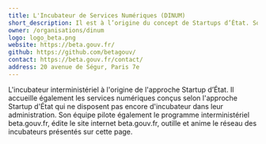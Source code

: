 ```yaml
---
title: L'Incubateur de Services Numériques (DINUM)
short_description: Il est à l’origine du concept de Startups d’État. Son équipe d’animation pilote le réseau d’incubateurs.
owner: /organisations/dinum
logo: logo_beta.png
website: https://beta.gouv.fr/
github: https://github.com/betagouv/
contact: https://beta.gouv.fr/contact/
address: 20 avenue de Ségur, Paris 7e
---
```

L'incubateur interministériel à l'origine de l'approche Startup d’État. Il accueille également les services numériques conçus selon l'approche Startup d'État qui ne disposent pas encore d'incubateur dans leur administration. Son équipe pilote également le programme interministériel beta.gouv.fr, édite le site internet beta.gouv.fr, outille et anime le réseau des incubateurs présentés sur cette page.
